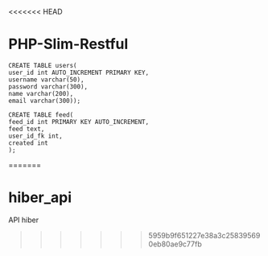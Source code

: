 <<<<<<< HEAD
# PHP-Slim-Restful
```
CREATE TABLE users(
user_id int AUTO_INCREMENT PRIMARY KEY,
username varchar(50),
password varchar(300), 
name varchar(200), 
email varchar(300)); 
 
CREATE TABLE feed(
feed_id int PRIMARY KEY AUTO_INCREMENT, 
feed text,
user_id_fk int,
created int
);
```
=======
# hiber_api
API hiber
>>>>>>> 5959b9f651227e38a3c258395690eb80ae9c77fb
